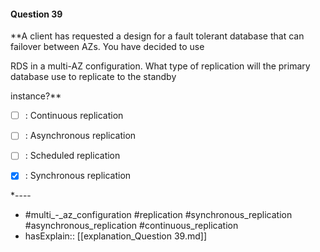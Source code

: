 #### Question  39

**A client has requested a design for a fault tolerant database that can failover between AZs. You have decided to use

RDS in a multi-AZ configuration. What type of replication will the primary database use to replicate to the standby

instance?**

- [ ] :  Continuous replication

- [ ] :  Asynchronous replication

- [ ] :  Scheduled replication

- [x] :  Synchronous replication

*----

- #multi_-_az_configuration #replication #synchronous_replication #asynchronous_replication #continuous_replication
- hasExplain:: [[explanation_Question  39.md]]
